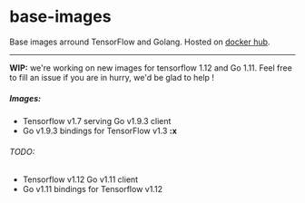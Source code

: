 # base-images
Base images arround TensorFlow and Golang. Hosted on [docker hub](https://cloud.docker.com/u/medtune/repository/docker/medtune/tensorflow/tags).

---

**WIP:** we're working on new images for tensorflow 1.12 and Go 1.11. Feel free to fill an issue if you are in hurry, we'd be glad to help !

##### Images:
- Tensorflow v1.7 serving Go v1.9.3 client
- Go v1.9.3 bindings for TensorFlow v1.3 **:x**

###### TODO:
- Tensorflow v1.12 Go v1.11 client
- Go v1.11 bindings for Tensorflow v1.12